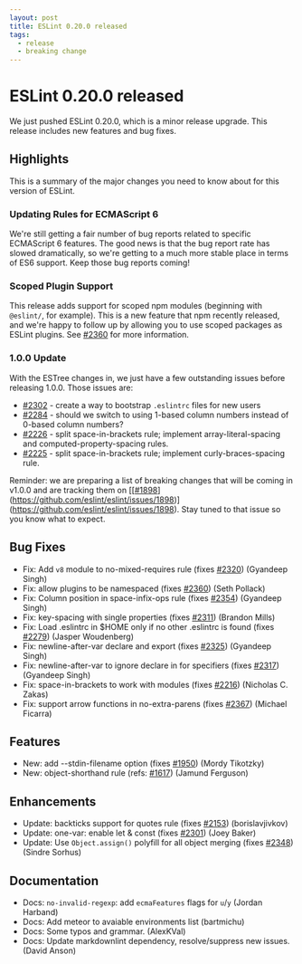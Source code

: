 ```yaml
---
layout: post
title: ESLint 0.20.0 released
tags:
  - release
  - breaking change
---
```

# ESLint 0.20.0 released

We just pushed ESLint 0.20.0, which is a minor release upgrade. This release includes new features and bug fixes.

## Highlights

This is a summary of the major changes you need to know about for this version of ESLint.

### Updating Rules for ECMAScript 6

We're still getting a fair number of bug reports related to specific ECMAScript 6 features. The good news is that the bug report rate has slowed dramatically, so we're getting to a much more stable place in terms of ES6 support. Keep those bug reports coming!

### Scoped Plugin Support

This release adds support for scoped npm modules (beginning with `@eslint/`, for example). This is a new feature that npm recently released, and we're happy to follow up by allowing you to use scoped packages as ESLint plugins. See [#2360](https://github.com/eslint/eslint/issues/2360) for more information.

### 1.0.0 Update

With the ESTree changes in, we just have a few outstanding issues before releasing 1.0.0. Those issues are:

* [#2302](https://github.com/eslint/eslint/issues/2302) - create a way to bootstrap `.eslintrc` files for new users
* [#2284](https://github.com/eslint/eslint/issues/2284) - should we switch to using 1-based column numbers instead of 0-based column numbers?
* [#2226](https://github.com/eslint/eslint/issues/2226) - split space-in-brackets rule; implement array-literal-spacing and computed-property-spacing rules.
* [#2225](https://github.com/eslint/eslint/issues/2225) - split space-in-brackets rule; implement curly-braces-spacing rule.

Reminder: we are preparing a list of breaking changes that will be coming in v1.0.0 and are tracking them on [[[#1898](https://github.com/eslint/eslint/issues/1898)](https://github.com/eslint/eslint/issues/1898)](https://github.com/eslint/eslint/issues/1898). Stay tuned to that issue so you know what to expect.

## Bug Fixes

* Fix: Add `v8` module to no-mixed-requires rule (fixes [#2320](https://github.com/eslint/eslint/issues/2320)) (Gyandeep Singh)
* Fix: allow plugins to be namespaced (fixes [#2360](https://github.com/eslint/eslint/issues/2360)) (Seth Pollack)
* Fix: Column position in space-infix-ops rule (fixes [#2354](https://github.com/eslint/eslint/issues/2354)) (Gyandeep Singh)
* Fix: key-spacing with single properties (fixes [#2311](https://github.com/eslint/eslint/issues/2311)) (Brandon Mills)
* Fix: Load .eslintrc in $HOME only if no other .eslintrc is found (fixes [#2279](https://github.com/eslint/eslint/issues/2279)) (Jasper Woudenberg)
* Fix: newline-after-var declare and export (fixes [#2325](https://github.com/eslint/eslint/issues/2325)) (Gyandeep Singh)
* Fix: newline-after-var to ignore declare in for specifiers (fixes [#2317](https://github.com/eslint/eslint/issues/2317)) (Gyandeep Singh)
* Fix: space-in-brackets to work with modules (fixes [#2216](https://github.com/eslint/eslint/issues/2216)) (Nicholas C. Zakas)
* Fix: support arrow functions in no-extra-parens (fixes [#2367](https://github.com/eslint/eslint/issues/2367)) (Michael Ficarra)

## Features

* New: add --stdin-filename option (fixes [#1950](https://github.com/eslint/eslint/issues/1950)) (Mordy Tikotzky)
* New: object-shorthand rule (refs: [#1617](https://github.com/eslint/eslint/issues/1617)) (Jamund Ferguson)

## Enhancements

* Update: backticks support for quotes rule (fixes [#2153](https://github.com/eslint/eslint/issues/2153)) (borislavjivkov)
* Update: one-var: enable let & const (fixes [#2301](https://github.com/eslint/eslint/issues/2301)) (Joey Baker)
* Update: Use `Object.assign()` polyfill for all object merging (fixes [#2348](https://github.com/eslint/eslint/issues/2348)) (Sindre Sorhus)

## Documentation

* Docs: `no-invalid-regexp`: add `ecmaFeatures` flags for `u`/`y` (Jordan Harband)
* Docs: Add meteor to avaiable environments list (bartmichu)
* Docs: Some typos and grammar. (AlexKVal)
* Docs: Update markdownlint dependency, resolve/suppress new issues. (David Anson)
